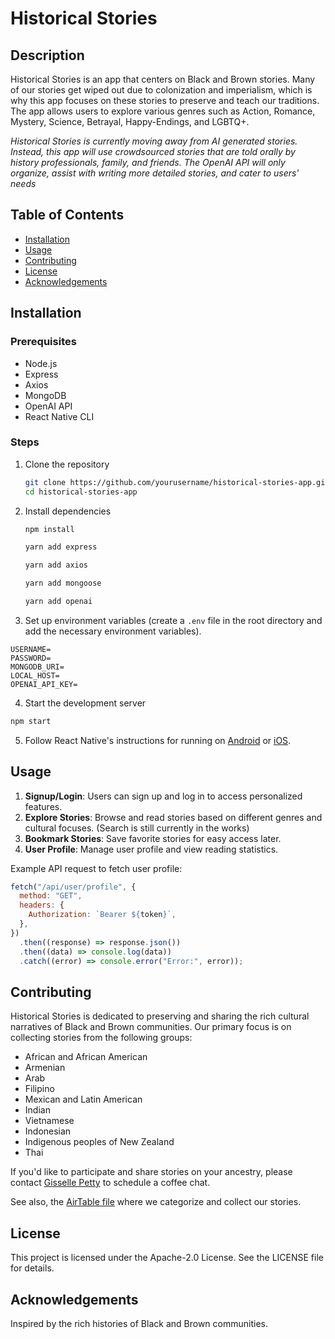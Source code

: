 # Historical Stories

## Description

Historical Stories is an app that centers on Black and Brown stories. Many of our stories get wiped out due to colonization and imperialism, which is why this app focuses on these stories to preserve and teach our traditions. The app allows users to explore various genres such as Action, Romance, Mystery, Science, Betrayal, Happy-Endings, and LGBTQ+.

_Historical Stories is currently moving away from AI generated stories. Instead, this app will use crowdsourced stories that are told orally by history professionals, family, and friends. The OpenAI API will only organize, assist with writing more detailed stories, and cater to users' needs_

## Table of Contents

- [Installation](#installation)
- [Usage](#usage)
- [Contributing](#contributing)
- [License](#license)
- [Acknowledgements](#acknowledgements)

## Installation

### Prerequisites

- Node.js
- Express
- Axios
- MongoDB
- OpenAI API
- React Native CLI

### Steps

1. Clone the repository

   ```sh
   git clone https://github.com/yourusername/historical-stories-app.git
   cd historical-stories-app
   ```

2. Install dependencies

   ```sh
   npm install

   yarn add express

   yarn add axios

   yarn add mongoose

   yarn add openai

   ```

3. Set up environment variables (create a `.env` file in the root directory and add the necessary environment variables).

```env
USERNAME=
PASSWORD=
MONGODB_URI=
LOCAL_HOST=
OPENAI_API_KEY=

```

4. Start the development server

```sh
npm start
```

5. Follow React Native's instructions for running on [Android](https://reactnative.dev/docs/running-on-device) or [iOS](https://reactnative.dev/docs/running-on-device).

## Usage

1. **Signup/Login**: Users can sign up and log in to access personalized features.
2. **Explore Stories**: Browse and read stories based on different genres and cultural focuses. (Search is still currently in the works)
3. **Bookmark Stories**: Save favorite stories for easy access later.
4. **User Profile**: Manage user profile and view reading statistics.

Example API request to fetch user profile:

```javascript
fetch("/api/user/profile", {
  method: "GET",
  headers: {
    Authorization: `Bearer ${token}`,
  },
})
  .then((response) => response.json())
  .then((data) => console.log(data))
  .catch((error) => console.error("Error:", error));
```

## Contributing

Historical Stories is dedicated to preserving and sharing the rich cultural narratives of Black and Brown communities. Our primary focus is on collecting stories from the following groups:

- African and African American
- Armenian
- Arab
- Filipino
- Mexican and Latin American
- Indian
- Vietnamese
- Indonesian
- Indigenous peoples of New Zealand
- Thai

If you'd like to participate and share stories on your ancestry, please contact [Gisselle Petty](gissellepetty@gmail.com) to schedule a coffee chat.

See also, the [AirTable file](https://airtable.com/appSMj8R9vlZ5uev5/paggSlZfvYothcIpt/form) where we categorize and collect our stories.

## License

This project is licensed under the Apache-2.0 License. See the LICENSE file for details.

## Acknowledgements

Inspired by the rich histories of Black and Brown communities.
